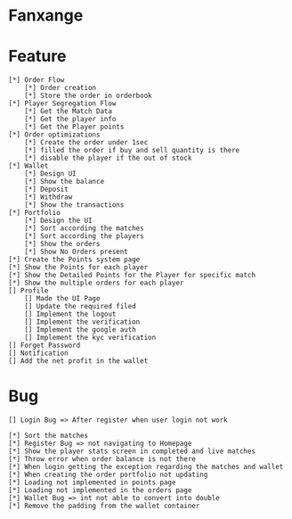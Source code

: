 # Fanxange

# Feature 
    [*] Order Flow
        [*] Order creation
        [*] Store the order in orderbook
    [*] Player Segregation Flow
        [*] Get the Match Data
        [*] Get the player info
        [*] Get the Player points
    [*] Order optimizations 
        [*] Create the order under 1sec
        [*] filled the order if buy and sell quantity is there
        [*] disable the player if the out of stock
    [*] Wallet
        [*] Design UI
        [*] Show the balance
        [*] Deposit 
        [*] Withdraw
        [*] Show the transactions
    [*] Portfolio
        [*] Design the UI
        [*] Sort according the matches
        [*] Sort according the players
        [*] Show the orders
        [*] Show No Orders present
    [*] Create the Points system page
    [*] Show the Points for each player
    [*] Show the Detailed Points for the Player for specific match
    [*] Show the multiple orders for each player 
    [] Profile
        [] Made the UI Page
        [] Update the required filed
        [] Implement the logout
        [] Implement the verification
        [] Implement the google auth
        [] Implement the kyc verification
    [] Forget Password
    [] Notification
    [] Add the net profit in the wallet

    
#   Bug
    [] Login Bug => After register when user login not work
    
    [*] Sort the matches
    [*] Register Bug => not navigating to Homepage
    [*] Show the player stats screen in completed and live matches
    [*] Throw error when order balance is not there
    [*] When login getting the exception regarding the matches and wallet
    [*] When creating the order portfolio not updating
    [*] Loading not implemented in points page
    [*] Loading not implemented in the orders page
    [*] Wallet Bug => int not able to convert into double
    [*] Remove the padding from the wallet container

